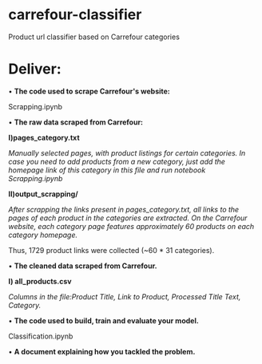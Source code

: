 # carrefour-classifier
Product url classifier based on Carrefour categories

# Deliver:

• **The code used to scrape Carrefour's website:** 

Scrapping.ipynb

• **The raw data scraped from Carrefour:**

**I)pages_category.txt**

_Manually selected pages, with product listings for certain categories. In case you need to add products from a new category, just add the homepage link of this category in this file and run notebook Scrapping.ipynb_


**II)output_scrapping/**

_After scrapping the links present in pages_category.txt, all links to the pages of each product in the categories are extracted. On the Carrefour website, each category page features approximately 60 products on each category homepage._

Thus, 1729 product links were collected (~60 * 31 categories).

• **The cleaned data scraped from Carrefour.**

**I) all_products.csv**

_Columns in the file:Product Title, Link to Product, Processed Title Text, Category._

• **The code used to build, train and evaluate your model.**

Classification.ipynb

• **A document explaining how you tackled the problem.**
